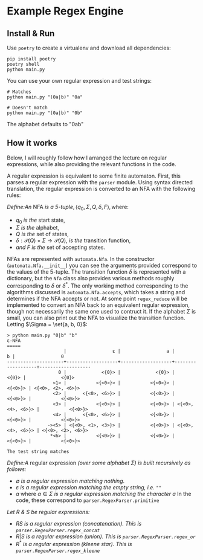 # Example Regex Engine

## Install & Run

Use `poetry` to create a virtualenv and download all dependencies:

```
pip install poetry
poetry shell
python main.py
```

You can use your own regular expression and test strings:
```
# Matches
python main.py "(0a|b)" "0a"

# Doesn't match
python main.py "(0a|b)" "0b"
```

The alphabet defaults to "0ab"

## How it works

Below, I will roughly follow how I arranged the lecture on regular
expressions, while also providing the relevant functions in the code.

A regular expression is equivalent to some finite automaton. First,
this parses a regular expression with the `parser` module. Using
syntax directed translation, the regular expression is converted to an
NFA with the following rules:

$\pmb{\textit{Define:}} \textit{An } \text{NFA} \textit{ is a 5-tuple}, \left< q_0, \Sigma, Q, \delta, F\right>, \text{where:}$

* $\mathit q_0$ *is the* start state,
* $\mathit \Sigma$ *is the* alphabet,
* $\mathit Q$ *is the* set of states,
* $\mathit \delta: \mathcal{P}(Q) \times \Sigma \rightarrow \mathcal{P}(Q)$,
  *is the* transition function,
* *and* $\mathit F$ *is the* set of accepting states.

NFAs are represented with `automata.Nfa`. In the constructor
(`automata.Nfa.__init__`) you can see the arguments provided
correspond to the values of the 5-tuple. The transition function
$\delta$ is represented with a dictionary, but the `Nfa` class also
provides various methods roughly corresponding to $\delta$ or
$\delta^*$. The only working method corresponding to the algorithms
discussed is `automata.Nfa.accepts`, which takes a string and
determines if the NFA accepts or not. At some point `regex_reduce`
will be implemented to convert an NFA back to an equivalent regular expression,
though not necessarily the same one used to contruct it. If the
alphabet $\Sigma$ is small, you can also print out the NFA to
visualize the transition function. Letting $\Sigma = \set{a, b,
0}$:

```
> python main.py "0|b" "b"
ε-NFA
=====
                     |                 ε |                 a |                 b |                 0
---------------------+-------------------+-------------------+-------------------+-------------------
                   0 |             <{0}> |             <{0}> |             <{0}> |             <{0}>
                 <1> |           <{<0>}> |           <{<0>}> |           <{<0>}> | <{<0>, <2>, <6>}>
                 <2> |      <{<0>, <6>}> |           <{<0>}> |           <{<0>}> |           <{<0>}>
                 <3> |           <{<0>}> |           <{<0>}> | <{<0>, <4>, <6>}> |           <{<0>}>
                 <4> |      <{<0>, <6>}> |           <{<0>}> |           <{<0>}> |           <{<0>}>
               -><5> | <{<0>, <1>, <3>}> |           <{<0>}> | <{<0>, <4>, <6>}> | <{<0>, <2>, <6>}>
                *<6> |           <{<0>}> |           <{<0>}> |           <{<0>}> |           <{<0>}>

The test string matches
```

$\pmb{\textit{Define:}} \textit{A} \text{ regular expression
}\textit{(over some alphabet } \Sigma\textit{) is built recursively
as follows:}$
  * $\mathit \emptyset$ *is a regular expression matching nothing*.
  * $\mathit \varepsilon$ *is a regular expression matching the empty string,
    i.e.* `""`
  * $\mathit a$ where $\mathit a \in \Sigma$ *is a regular expression matching the
    character* $a$
In the code, these correspond to `parser.RegexParser.primitive`

*Let $R$ & $S$ be regular expressions:*
  * $RS$ *is a regular expression (concatenation). This is
    `parser.RegexParser.regex_concat`*
  * $R|S$ *is a regular expression (union). This is
    `parser.RegexParser.regex_or`*
  * $R^*$ *is a regular expression (kleene star). This is
    `parser.RegexParser.regex_kleene`*
